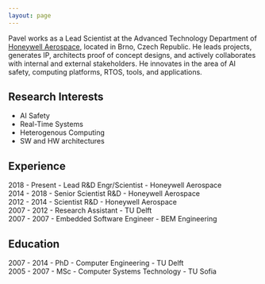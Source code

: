 ```yaml
---
layout: page
---
```


Pavel works as a Lead Scientist at the Advanced Technology Department of <a href="http://aerospace.honeywell.com/" target="_blank">Honeywell Aerospace</a>, located in Brno, Czech Republic. He leads projects, generates IP, architects proof of concept designs, and actively collaborates with internal and external stakeholders. He innovates in the area of AI safety, computing platforms, RTOS, tools, and applications.
<!--- The goals of the innovations are to improve the guaranteed performance, lower the energy profile, and easy the programmability of the future aerospace platforms. --->

## Research Interests
* AI Safety
* Real-Time Systems 
* Heterogenous Computing
* SW and HW architectures


## Experience
2018 - Present - Lead R&D Engr/Scientist  - Honeywell Aerospace <br>
2014 - 2018 - Senior Scientist R&D - Honeywell Aerospace <br>
2012 - 2014 - Scientist R&D - Honeywell Aerospace <br>
2007 - 2012 - Research Assistant - TU Delft <br>
2007 - 2007 - Embedded Software Engineer - BEM Engineering <br>

## Education
2007 - 2014 - PhD - Computer Engineering - TU Delft <br>
2005 - 2007 - MSc - Computer Systems Technology - TU Sofia <br>

